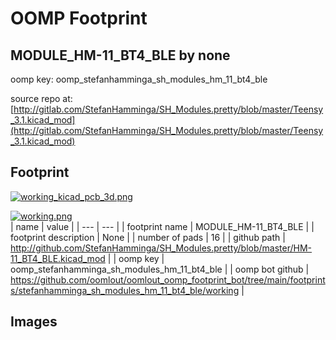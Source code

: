 # OOMP Footprint  
## MODULE_HM-11_BT4_BLE  by none  
  
oomp key: oomp_stefanhamminga_sh_modules_hm_11_bt4_ble  
  
source repo at: [http://gitlab.com/StefanHamminga/SH_Modules.pretty/blob/master/Teensy_3.1.kicad_mod](http://gitlab.com/StefanHamminga/SH_Modules.pretty/blob/master/Teensy_3.1.kicad_mod)  
## Footprint  
  
[![working_kicad_pcb_3d.png](working_kicad_pcb_3d_600.png)](working_kicad_pcb_3d.png)  
  
[![working.png](working_600.png)](working.png)  
| name | value | 
| --- | --- | 
| footprint name | MODULE_HM-11_BT4_BLE | 
| footprint description | None | 
| number of pads | 16 | 
| github path | http://github.com/StefanHamminga/SH_Modules.pretty/blob/master/HM-11_BT4_BLE.kicad_mod | 
| oomp key | oomp_stefanhamminga_sh_modules_hm_11_bt4_ble | 
| oomp bot github | https://github.com/oomlout/oomlout_oomp_footprint_bot/tree/main/footprints/stefanhamminga_sh_modules_hm_11_bt4_ble/working | 
## Images  
